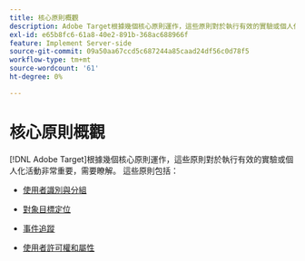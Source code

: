 ```yaml
---
title: 核心原則概觀
description: Adobe Target根據幾個核心原則運作，這些原則對於執行有效的實驗或個人化活動至關重要，應加以瞭解。
exl-id: e65b8fc6-61a8-40e2-891b-368ac688966f
feature: Implement Server-side
source-git-commit: 09a50aa67ccd5c687244a85caad24df56c0d78f5
workflow-type: tm+mt
source-wordcount: '61'
ht-degree: 0%

---
```


# 核心原則概觀

[!DNL Adobe Target]根據幾個核心原則運作，這些原則對於執行有效的實驗或個人化活動非常重要，需要瞭解。 這些原則包括：

* [使用者識別與分組](user-identification-and-bucketing.md)

* [對象目標定位](audience-targeting.md)

* [事件追蹤](event-tracking.md)

* [使用者許可權和屬性](user-permissions-and-properties.md)
